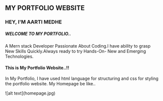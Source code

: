 ## MY PORTFOLIO WEBSITE

### HEY, I'M AARTI MEDHE
  ##### WELCOME TO MY PORTFOLIO..
   <p>A Mern stack Developer Passionate About
    Coding.I have ability to grasp New Skills
     Quickly.Always ready to try Hands-On-
           New and Emerging Technologies.</p>

#### This is My Portfolio Website..!!
<p>In My Portfolio, I have used html language for structuring and css for styling the portfolio website. My Homepage be like..</p>
	![alt text](homepage.jpg)
 <!-- <img src="./img/homepage.jpg " height="200" width="400" alt=""/>  -->



